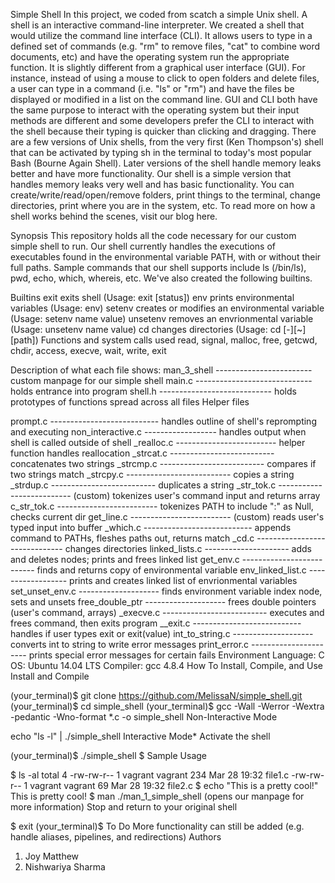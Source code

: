 Simple Shell
In this project, we coded from scatch a simple Unix shell. A shell is an interactive command-line interpreter. We created a shell that would utilize the command line interface (CLI). It allows users to type in a defined set of commands (e.g. "rm" to remove files, "cat" to combine word documents, etc) and have the operating system run the appropriate function. It is slightly different from a graphical user interface (GUI). For instance, instead of using a mouse to click to open folders and delete files, a user can type in a command (i.e. "ls" or "rm") and have the files be displayed or modified in a list on the command line. GUI and CLI both have the same purpose to interact with the operating system but their input methods are different and some developers prefer the CLI to interact with the shell because their typing is quicker than clicking and dragging. There are a few versions of Unix shells, from the very first (Ken Thompson's) shell that can be activated by typing sh in the terminal to today's most popular Bash (Bourne Again Shell). Later versions of the shell handle memory leaks better and have more functionality. Our shell is a simple version that handles memory leaks very well and has basic functionality. You can create/write/read/open/remove folders, print things to the terminal, change directories, print where you are in the system, etc. To read more on how a shell works behind the scenes, visit our blog here.

Synopsis
This repository holds all the code necessary for our custom simple shell to run. Our shell currently handles the executions of executables found in the environmental variable PATH, with or without their full paths. Sample commands that our shell supports include ls (/bin/ls), pwd, echo, which, whereis, etc. We've also created the following builtins.

Builtins
exit exits shell (Usage: exit [status])
env prints environmental variables (Usage: env)
setenv creates or modifies an environmental variable (Usage: setenv name value)
unsetenv removes an envrionmental variable (Usage: unsetenv name value)
cd changes directories (Usage: cd [-][~][path])
Functions and system calls used
read, signal, malloc, free, getcwd, chdir, access, execve, wait, write, exit

Description of what each file shows:
man_3_shell ------------------------ custom manpage for our simple shell
main.c ----------------------------- holds entrance into program
shell.h ---------------------------- holds prototypes of functions spread across all files
Helper files

prompt.c --------------------------- handles outline of shell's reprompting and executing
non_interactive.c ------------------ handles output when shell is called outside of shell
_realloc.c ------------------------- helper function handles reallocation
_strcat.c -------------------------- concatenates two strings
_strcmp.c -------------------------- compares if two strings match
_strcpy.c -------------------------- copies a string
_strdup.c -------------------------- duplicates a string
_str_tok.c -------------------------- (custom) tokenizes user's command input and returns array
c_str_tok.c ------------------------- tokenizes PATH to include ":" as Null, checks current dir
get_line.c ------------------------- (custom) reads user's typed input into buffer
_which.c --------------------------- appends command to PATHs, fleshes paths out, returns match
_cd.c ------------------------------ changes directories
linked_lists.c --------------------- adds and deletes nodes; prints and frees linked list
get_env.c -------------------------- finds and returns copy of environmental variable
env_linked_list.c ------------------ prints and creates linked list of envrionmental variables
set_unset_env.c -------------------- finds environment variable index node, sets and unsets
free_double_ptr -------------------- frees double pointers (user's command, arrays)
_execve.c -------------------------- executes and frees command, then exits program
__exit.c --------------------------- handles if user types exit or exit(value)
int_to_string.c -------------------- converts int to string to write error messages
print_error.c ---------------------- prints special error messages for certain fails
Environment
Language: C
OS: Ubuntu 14.04 LTS
Compiler: gcc 4.8.4
How To Install, Compile, and Use
Install and Compile

(your_terminal)$ git clone https://github.com/MelissaN/simple_shell.git
(your_terminal)$ cd simple_shell
(your_terminal)$ gcc -Wall -Werror -Wextra -pedantic -Wno-format *.c -o simple_shell
Non-Interactive Mode

echo "ls -l" | ./simple_shell
Interactive Mode* Activate the shell

(your_terminal)$ ./simple_shell
$
Sample Usage

$ ls -al
total 4
-rw-rw-r-- 1 vagrant vagrant   234 Mar 28 19:32 file1.c
-rw-rw-r-- 1 vagrant vagrant    69 Mar 28 19:32 file2.c
$ echo "This is a pretty cool!"
This is pretty cool!
$ man ./man_1_simple_shell (opens our manpage for more information)
Stop and return to your original shell

$ exit
(your_terminal)$
To Do
More functionality can still be added (e.g. handle aliases, pipelines, and redirections)
Authors

1. Joy Matthew
2. Nishwariya Sharma
